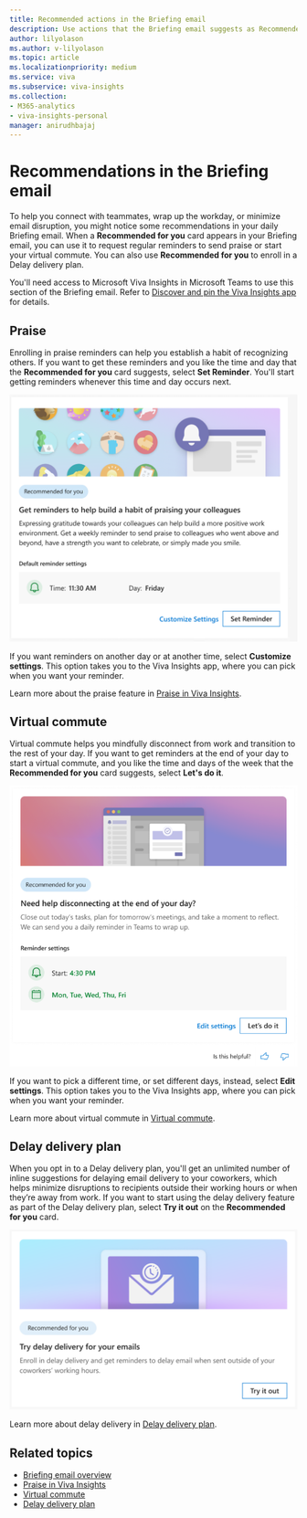 ```yaml
---
title: Recommended actions in the Briefing email
description: Use actions that the Briefing email suggests as Recommended for you
author: lilyolason
ms.author: v-lilyolason
ms.topic: article
ms.localizationpriority: medium 
ms.service: viva 
ms.subservice: viva-insights 
ms.collection: 
- M365-analytics
- viva-insights-personal
manager: anirudhbajaj
---
```


# Recommendations in the Briefing email

To help you connect with teammates, wrap up the workday, or minimize email disruption, you might notice some recommendations in your daily Briefing email. When a **Recommended for you** card appears in your Briefing email, you can use it to request regular reminders to send praise or start your virtual commute. You can also use **Recommended for you** to enroll in a Delay delivery plan.  

You'll need access to Microsoft Viva Insights in Microsoft Teams to use this section of the Briefing email. Refer to [Discover and pin the Viva Insights app](../teams/viva-teams-app-install.md) for details.

## Praise  

Enrolling in praise reminders can help you establish a habit of recognizing others. If you want to get these reminders and you like the time and day that the **Recommended for you** card suggests, select **Set Reminder**. You'll start getting reminders whenever this time and day occurs next. <!--verify there's no latency period.-->

![Screenshot that shows the Recommended for you Praise card.](./images/be-rec-praise2.png)

If you want reminders on another day or at another time, select **Customize settings**. This option takes you to the Viva Insights app, where you can pick when you want your reminder.

Learn more about the praise feature in [Praise in Viva Insights](../teams/viva-insights-praise.md).

## Virtual commute

Virtual commute helps you mindfully disconnect from work and transition to the rest of your day. If you want to get reminders at the end of your day to start a virtual commute, and you like the time and days of the week that the **Recommended for you** card suggests, select **Let's do it**.

![Screenshot that shows the Recommended for you virtual commute card](./images/be-rec-virtual-commute.png)

If you want to pick a different time, or set different days, instead, select **Edit settings**. This option takes you to the Viva Insights app, where you can pick when you want your reminder.

Learn more about virtual commute in [Virtual commute](../teams/viva-insights-virtual-commute.md).

## Delay delivery plan

When you opt in to a Delay delivery plan, you'll get an unlimited number of inline suggestions for delaying email delivery to your coworkers, which helps minimize disruptions to recipients outside their working hours or when they’re away from work. If you want to start using the delay delivery feature as part of the Delay delivery plan, select **Try it out** on the **Recommended for you** card.

![Screenshot that shows the Recommended for you Delay delivery card.](./images/be-rec-delay-delivery1.png)

Learn more about delay delivery in [Delay delivery plan](../Use/delay-delivery.md).

## Related topics

* [Briefing email overview](be-overview.md)
* [Praise in Viva Insights](../teams/viva-insights-praise.md)
* [Virtual commute](../teams/viva-insights-virtual-commute.md)
* [Delay delivery plan](../Use/delay-delivery.md)
